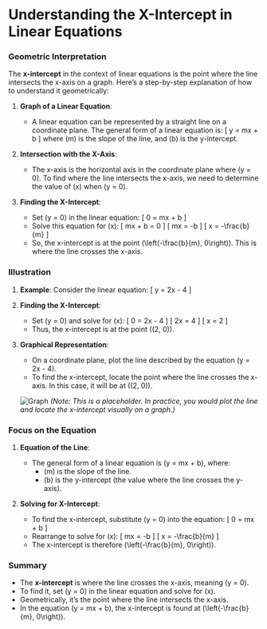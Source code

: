 # Understanding the X-Intercept in Linear Equations

### **Geometric Interpretation**

The **x-intercept** in the context of linear equations is the point where the line intersects the x-axis on a graph. Here’s a step-by-step explanation of how to understand it geometrically:

1. **Graph of a Linear Equation**: 
   - A linear equation can be represented by a straight line on a coordinate plane. The general form of a linear equation is:
     \[
     y = mx + b
     \]
     where \(m\) is the slope of the line, and \(b\) is the y-intercept.

2. **Intersection with the X-Axis**:
   - The x-axis is the horizontal axis in the coordinate plane where \(y = 0\). To find where the line intersects the x-axis, we need to determine the value of \(x\) when \(y = 0\).

3. **Finding the X-Intercept**:
   - Set \(y = 0\) in the linear equation:
     \[
     0 = mx + b
     \]
   - Solve this equation for \(x\):
     \[
     mx + b = 0
     \]
     \[
     mx = -b
     \]
     \[
     x = -\frac{b}{m}
     \]
   - So, the x-intercept is at the point \(\left(-\frac{b}{m}, 0\right)\). This is where the line crosses the x-axis.

### **Illustration**

1. **Example**: Consider the linear equation:
   \[
   y = 2x - 4
   \]

2. **Finding the X-Intercept**:
   - Set \(y = 0\) and solve for \(x\):
     \[
     0 = 2x - 4
     \]
     \[
     2x = 4
     \]
     \[
     x = 2
     \]
   - Thus, the x-intercept is at the point \((2, 0)\).

3. **Graphical Representation**:
   - On a coordinate plane, plot the line described by the equation \(y = 2x - 4\). 
   - To find the x-intercept, locate the point where the line crosses the x-axis. In this case, it will be at \((2, 0)\).

   ![Graph](https://via.placeholder.com/300x300.png?text=Graph) *(Note: This is a placeholder. In practice, you would plot the line and locate the x-intercept visually on a graph.)*

### **Focus on the Equation**

1. **Equation of the Line**:
   - The general form of a linear equation is \(y = mx + b\), where:
     - \(m\) is the slope of the line.
     - \(b\) is the y-intercept (the value where the line crosses the y-axis).

2. **Solving for X-Intercept**:
   - To find the x-intercept, substitute \(y = 0\) into the equation:
     \[
     0 = mx + b
     \]
   - Rearrange to solve for \(x\):
     \[
     mx = -b
     \]
     \[
     x = -\frac{b}{m}
     \]
   - The x-intercept is therefore \(\left(-\frac{b}{m}, 0\right)\).

### **Summary**

- The **x-intercept** is where the line crosses the x-axis, meaning \(y = 0\).
- To find it, set \(y = 0\) in the linear equation and solve for \(x\).
- Geometrically, it’s the point where the line intersects the x-axis.
- In the equation \(y = mx + b\), the x-intercept is found at \(\left(-\frac{b}{m}, 0\right)\).